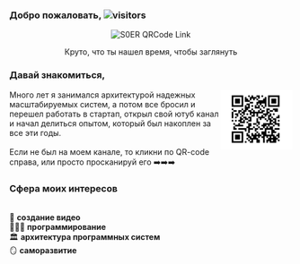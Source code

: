 ### Добро пожаловать,  ![visitors](https://visitor-badge.glitch.me/badge?page_id=soerdev)

<p align="center">
<img  width="128" src="https://github.com/soerdev/soerdev/blob/master/stickers/sm/ok.png" title="Ссылка на канал" alt="S0ER QRCode Link"/>
</p>

<p align="center">
Круто, что ты нашел время, чтобы заглянуть
</p>


### Давай знакомиться, 
<p>
  <a href="https://www.youtube.com/c/S0ERDEVS">
    <img align="right" width="128" src="https://github.com/soerdev/soerdev/blob/master/qr/youtube.png" title="Ссылка на канал" alt="S0ER QRCode Link"/>
  </a>
  

  Много лет я занимался архитектурой надежных масштабируемых систем, а потом все бросил и перешел работать в стартап, открыл свой 
  ютуб канал и начал делиться опытом, который был накоплен за все эти годы. <br />
  <br />
  Если не был на моем канале, то кликни по QR-code справа, или просто просканируй его ➡️➡️➡️<br />
</p>

### Сфера моих интересов

<p>
 <br />🍿 <b>создание видео</b> <br/>👩🏻‍💻 <b>программирование</b> <br />🏛 <b>архитектура программных систем</b> <br />🪞 <b>саморазвитие</b>
</p>

